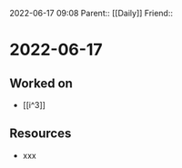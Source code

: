 2022-06-17 09:08
Parent:: [[Daily]] 
Friend:: 

# 2022-06-17

## Worked on

- [[i^3]]

## Resources

- xxx
